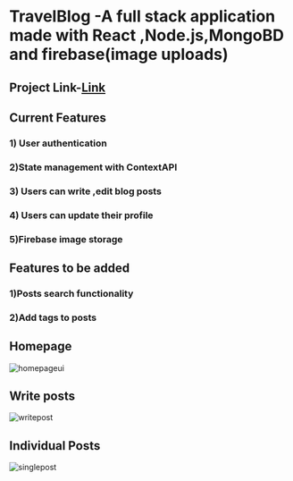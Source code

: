 # TravelBlog -A full stack application made with React ,Node.js,MongoBD and firebase(image uploads)
## Project Link-[Link](https://amardeeps-travel-blog.netlify.app/)
## Current Features
### 1) User authentication 
### 2)State management with ContextAPI 
### 3) Users can write ,edit blog posts 
### 4) Users can update their profile 
### 5)Firebase image storage

## Features to be added
### 1)Posts search functionality 
### 2)Add tags to posts 

## Homepage 

 ![homepageui](https://user-images.githubusercontent.com/83149058/145694607-14d0a038-b901-41b4-869c-e966a410954a.PNG)
## Write posts

![writepost](https://user-images.githubusercontent.com/83149058/145694632-4eb8d717-a2cb-470a-8876-0c131a4d3651.PNG)
## Individual Posts

![singlepost](https://user-images.githubusercontent.com/83149058/145694643-581e84ac-b892-4a68-842d-ee521f1395ec.PNG)
